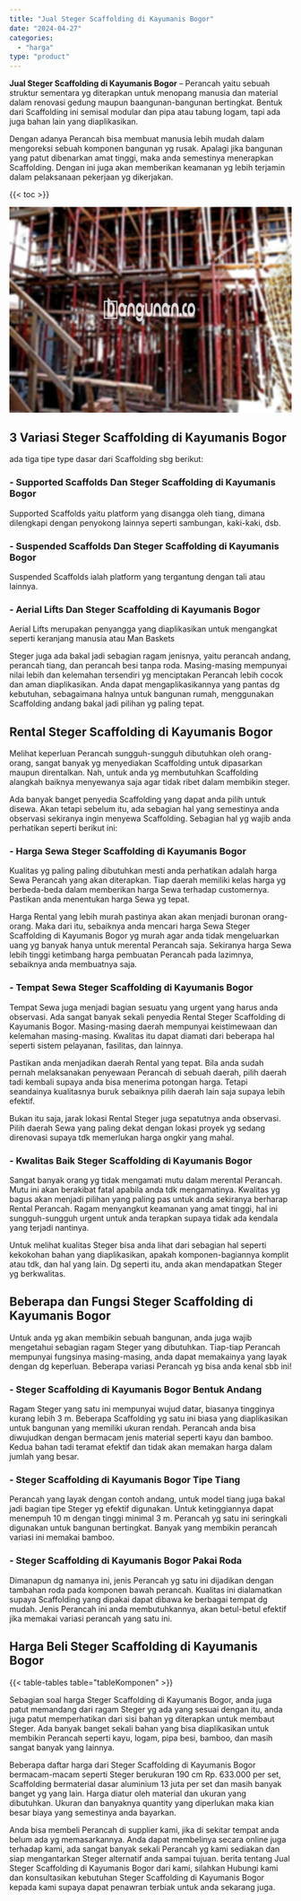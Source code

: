 ```yaml
---
title: "Jual Steger Scaffolding di Kayumanis Bogor"
date: "2024-04-27"
categories: 
  - "harga"
type: "product"
---
```


**Jual Steger Scaffolding di Kayumanis Bogor** – Perancah yaitu sebuah struktur sementara yg diterapkan untuk menopang manusia dan material dalam renovasi gedung maupun baangunan-bangunan bertingkat. Bentuk dari Scaffolding ini semisal modular dan pipa atau tabung logam, tapi ada juga bahan lain yang diaplikasikan.

Dengan adanya Perancah bisa membuat manusia lebih mudah dalam mengoreksi sebuah komponen bangunan yg rusak. Apalagi jika bangunan yang patut dibenarkan amat tinggi, maka anda semestinya menerapkan Scaffolding. Dengan ini juga akan memberikan keamanan yg lebih terjamin dalam pelaksanaan pekerjaan yg dikerjakan.

{{< toc >}}

![Jual Steger Scaffolding di Kayumanis Bogor](/images/sewa-scaffolding-steger-10.png)

## 3 Variasi Steger Scaffolding di Kayumanis Bogor

ada tiga tipe type dasar dari Scaffolding sbg berikut:

### \- Supported Scaffolds Dan Steger Scaffolding di Kayumanis Bogor

Supported Scaffolds yaitu platform yang disangga oleh tiang, dimana dilengkapi dengan penyokong lainnya seperti sambungan, kaki-kaki, dsb.

### \- Suspended Scaffolds Dan Steger Scaffolding di Kayumanis Bogor

Suspended Scaffolds ialah platform yang tergantung dengan tali atau lainnya.

### \- Aerial Lifts Dan Steger Scaffolding di Kayumanis Bogor

Aerial Lifts merupakan penyangga yang diaplikasikan untuk mengangkat seperti keranjang manusia atau Man Baskets

Steger juga ada bakal jadi sebagian ragam jenisnya, yaitu perancah andang, perancah tiang, dan perancah besi tanpa roda. Masing-masing mempunyai nilai lebih dan kelemahan tersendiri yg menciptakan Perancah lebih cocok dan aman diaplikasikan. Anda dapat mengaplikasikannya yang pantas dg kebutuhan, sebagaimana halnya untuk bangunan rumah, menggunakan Scaffolding andang bakal jadi pilihan yg paling tepat.

## Rental Steger Scaffolding di Kayumanis Bogor

Melihat keperluan Perancah sungguh-sungguh dibutuhkan oleh orang-orang, sangat banyak yg menyediakan Scaffolding untuk dipasarkan maupun direntalkan. Nah, untuk anda yg membutuhkan Scaffolding alangkah baiknya menyewanya saja agar tidak ribet dalam membikin steger.

Ada banyak banget penyedia Scaffolding yang dapat anda pilih untuk disewa. Akan tetapi sebelum itu, ada sebagian hal yang semestinya anda observasi sekiranya ingin menyewa Scaffolding. Sebagian hal yg wajib anda perhatikan seperti berikut ini:

### \- Harga Sewa Steger Scaffolding di Kayumanis Bogor

Kualitas yg paling paling dibutuhkan mesti anda perhatikan adalah harga Sewa Perancah yang akan diterapkan. Tiap daerah memiliki kelas harga yg berbeda-beda dalam memberikan harga Sewa terhadap customernya. Pastikan anda menentukan harga Sewa yg tepat.

Harga Rental yang lebih murah pastinya akan akan menjadi buronan orang-orang. Maka dari itu, sebaiknya anda mencari harga Sewa Steger Scaffolding di Kayumanis Bogor yg murah agar anda tidak mengeluarkan uang yg banyak hanya untuk merental Perancah saja. Sekiranya harga Sewa lebih tinggi ketimbang harga pembuatan Perancah pada lazimnya, sebaiknya anda membuatnya saja.

### \- Tempat Sewa Steger Scaffolding di Kayumanis Bogor

Tempat Sewa juga menjadi bagian sesuatu yang urgent yang harus anda observasi. Ada sangat banyak sekali penyedia Rental Steger Scaffolding di Kayumanis Bogor. Masing-masing daerah mempunyai keistimewaan dan kelemahan masing-masing. Kwalitas itu dapat diamati dari beberapa hal seperti sistem pelayanan, fasilitas, dan lainnya.

Pastikan anda menjadikan daerah Rental yang tepat. Bila anda sudah pernah melaksanakan penyewaan Perancah di sebuah daerah, pilih daerah tadi kembali supaya anda bisa menerima potongan harga. Tetapi seandainya kualitasnya buruk sebaiknya pilih daerah lain saja supaya lebih efektif.

Bukan itu saja, jarak lokasi Rental Steger juga sepatutnya anda observasi. Pilih daerah Sewa yang paling dekat dengan lokasi proyek yg sedang direnovasi supaya tdk memerlukan harga ongkir yang mahal.

### \- Kwalitas Baik Steger Scaffolding di Kayumanis Bogor

Sangat banyak orang yg tidak mengamati mutu dalam merental Perancah. Mutu ini akan berakibat fatal apabila anda tdk mengamatinya. Kwalitas yg bagus akan menjadi pilihan yang paling pas untuk anda sekiranya berharap Rental Perancah. Ragam menyangkut keamanan yang amat tinggi, hal ini sungguh-sungguh urgent untuk anda terapkan supaya tidak ada kendala yang terjadi nantinya.

Untuk melihat kualitas Steger bisa anda lihat dari sebagian hal seperti kekokohan bahan yang diaplikasikan, apakah komponen-bagiannya komplit atau tdk, dan hal yang lain. Dg seperti itu, anda akan mendapatkan Steger yg berkwalitas.

## Beberapa dan Fungsi Steger Scaffolding di Kayumanis Bogor

Untuk anda yg akan membikin sebuah bangunan, anda juga wajib mengetahui sebagian ragam Steger yang dibutuhkan. Tiap-tiap Perancah mempunyai fungsinya masing-masing, anda dapat memakainya yang layak dengan dg keperluan. Beberapa variasi Perancah yg bisa anda kenal sbb ini!

### \- Steger Scaffolding di Kayumanis Bogor Bentuk Andang

Ragam Steger yang satu ini mempunyai wujud datar, biasanya tingginya kurang lebih 3 m. Beberapa Scaffolding yg satu ini biasa yang diaplikasikan untuk bangunan yang memiliki ukuran rendah. Perancah anda bisa diwujudkan dengan bermacam jenis material seperti kayu dan bamboo. Kedua bahan tadi teramat efektif dan tidak akan memakan harga dalam jumlah yang besar.

### \- Steger Scaffolding di Kayumanis Bogor Tipe Tiang

Perancah yang layak dengan contoh andang, untuk model tiang juga bakal jadi bagian tipe Steger yg efektif digunakan. Untuk ketinggiannya dapat menempuh 10 m dengan tinggi minimal 3 m. Perancah yg satu ini seringkali digunakan untuk bangunan bertingkat. Banyak yang membikin perancah variasi ini memakai bamboo.

### \- Steger Scaffolding di Kayumanis Bogor Pakai Roda

Dimanapun dg namanya ini, jenis Perancah yg satu ini dijadikan dengan tambahan roda pada komponen bawah perancah. Kualitas ini dialamatkan supaya Scaffolding yang dipakai dapat dibawa ke berbagai tempat dg mudah. Jenis Perancah ini anda membutuhkannya, akan betul-betul efektif jika memakai variasi perancah yang satu ini.

## Harga Beli Steger Scaffolding di Kayumanis Bogor

{{< table-tables table="tableKomponen" >}}

Sebagian soal harga Steger Scaffolding di Kayumanis Bogor, anda juga patut memandang dari ragam Steger yg ada yang sesuai dengan itu, anda juga patut memperhatikan dari sisi bahan yg diterapkan untuk membaut Steger. Ada banyak banget sekali bahan yang bisa diaplikasikan untuk membikin Perancah seperti kayu, logam, pipa besi, bamboo, dan masih sangat banyak yang lainnya.

Beberapa daftar harga dari Steger Scaffolding di Kayumanis Bogor bermacam-macam seperti Steger berukuran 190 cm Rp. 633.000 per set, Scaffolding bermaterial dasar aluminium 13 juta per set dan masih banyak banget yg yang lain. Harga diatur oleh material dan ukuran yang dibutuhkan. Ukuran dan banyaknya quantity yang diperlukan maka kian besar biaya yang semestinya anda bayarkan.

Anda bisa membeli Perancah di supplier kami, jika di sekitar tempat anda belum ada yg memasarkannya. Anda dapat membelinya secara online juga terhadap kami, ada sangat banyak sekali Perancah yg kami sediakan dan siap mengantarkan Steger alternatif anda sampai tujuan. berita tentang Jual Steger Scaffolding di Kayumanis Bogor dari kami, silahkan Hubungi kami dan konsultasikan kebutuhan Steger Scaffolding di Kayumanis Bogor kepada kami supaya dapat penawran terbiak untuk anda sekarang juga.
